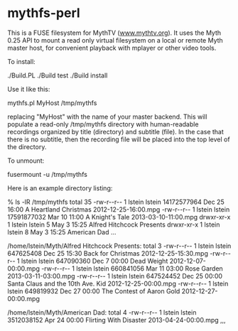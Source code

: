 mythfs-perl
===========

This is a FUSE filesystem for MythTV (www.mythtv.org).  It uses the
Myth 0.25 API to mount a read only virtual filesystem on a local or
remote Myth master host, for convenient playback with mplayer or other
video tools.

To install:

 ./Build.PL
 ./Build test
 ./Build install

Use it like this:

 mythfs.pl MyHost /tmp/mythfs

replacing "MyHost" with the name of your master backend. This will
populate a read-only /tmp/mythfs directory with human-readable
recordings organized by title (directory) and subtitle (file). In the
case that there is no subtitle, then the recording file will be placed
into the top level of the directory. 

To unmount:

 fusermount -u /tmp/mythfs

Here is an example directory listing:

 % ls -lR  /tmp/mythfs
 total 35
 -rw-r--r-- 1 lstein lstein 14172577964 Dec 25 16:00 A Heartland Christmas 2012-12-25-16:00.mpg
 -rw-r--r-- 1 lstein lstein 17591877032 Mar 10 11:00 A Knight's Tale 2013-03-10-11:00.mpg
 drwxr-xr-x 1 lstein lstein           5 May  3 15:25 Alfred Hitchcock Presents
 drwxr-xr-x 1 lstein lstein           8 May  3 15:25 American Dad
 ...

 /home/lstein/Myth/Alfred Hitchcock Presents:
 total 3
 -rw-r--r-- 1 lstein lstein 647625408 Dec 25 15:30 Back for Christmas 2012-12-25-15:30.mpg
 -rw-r--r-- 1 lstein lstein 647090360 Dec  7 00:00 Dead Weight 2012-12-07-00:00.mpg
 -rw-r--r-- 1 lstein lstein 660841056 Mar 11 03:00 Rose Garden 2013-03-11-03:00.mpg
 -rw-r--r-- 1 lstein lstein 647524452 Dec 25 00:00 Santa Claus and the 10th Ave. Kid 2012-12-25-00:00.mpg
 -rw-r--r-- 1 lstein lstein 649819932 Dec 27 00:00 The Contest of Aaron Gold 2012-12-27-00:00.mpg

 /home/lstein/Myth/American Dad:
 total 4
 -rw-r--r-- 1 lstein lstein 3512038152 Apr 24 00:00 Flirting With Disaster 2013-04-24-00:00.mpg
 ,,,
